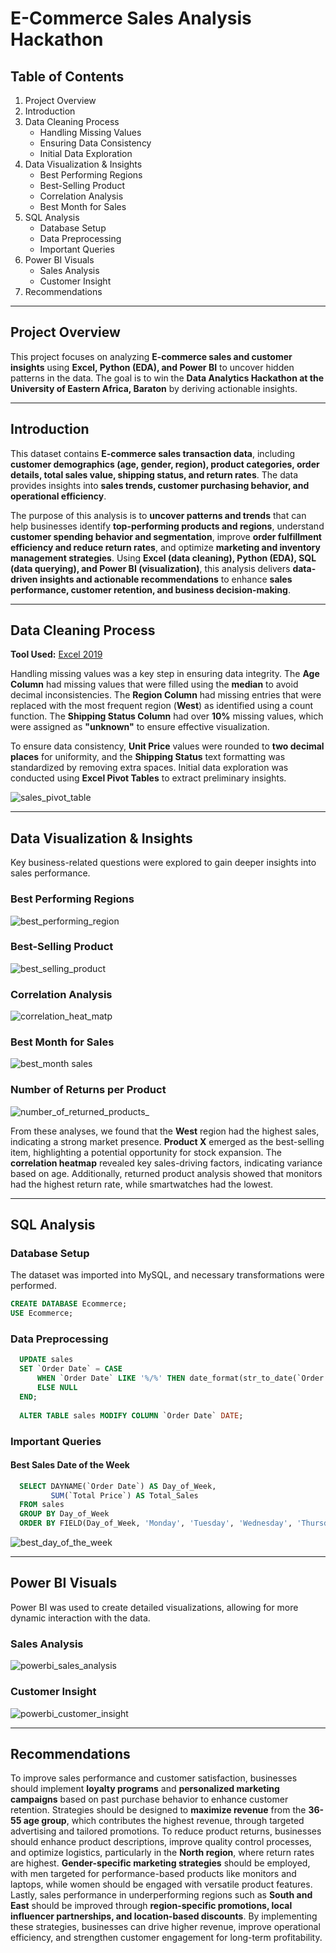 # E-Commerce Sales Analysis Hackathon

## Table of Contents  
1. Project Overview  
2. Introduction  
3. Data Cleaning Process  
   - Handling Missing Values  
   - Ensuring Data Consistency  
   - Initial Data Exploration  
4. Data Visualization & Insights  
   - Best Performing Regions  
   - Best-Selling Product  
   - Correlation Analysis  
   - Best Month for Sales  
5. SQL Analysis  
   - Database Setup  
   - Data Preprocessing  
   - Important Queries  
6. Power BI Visuals  
   - Sales Analysis  
   - Customer Insight  
7. Recommendations  

---

## Project Overview  
This project focuses on analyzing **E-commerce sales and customer insights** using **Excel, Python (EDA), and Power BI** to uncover hidden patterns in the data. The goal is to win the **Data Analytics Hackathon at the University of Eastern Africa, Baraton** by deriving actionable insights.

---

## Introduction  
This dataset contains **E-commerce sales transaction data**, including **customer demographics (age, gender, region), product categories, order details, total sales value, shipping status, and return rates**. The data provides insights into **sales trends, customer purchasing behavior, and operational efficiency**. 

The purpose of this analysis is to **uncover patterns and trends** that can help businesses identify **top-performing products and regions**, understand **customer spending behavior and segmentation**, improve **order fulfillment efficiency and reduce return rates**, and optimize **marketing and inventory management strategies**. Using **Excel (data cleaning), Python (EDA), SQL (data querying), and Power BI (visualization)**, this analysis delivers **data-driven insights and actionable recommendations** to enhance **sales performance, customer retention, and business decision-making**.  

---

## Data Cleaning Process  
**Tool Used:** [Excel 2019](www.microsoft.com/office/2019)  

Handling missing values was a key step in ensuring data integrity. The **Age Column** had missing values that were filled using the **median** to avoid decimal inconsistencies. The **Region Column** had missing entries that were replaced with the most frequent region (**West**) as identified using a count function. The **Shipping Status Column** had over **10%** missing values, which were assigned as **"unknown"** to ensure effective visualization. 

To ensure data consistency, **Unit Price** values were rounded to **two decimal places** for uniformity, and the **Shipping Status** text formatting was standardized by removing extra spaces. Initial data exploration was conducted using **Excel Pivot Tables** to extract preliminary insights.  

![sales_pivot_table](https://github.com/user-attachments/assets/33e80657-910d-487e-a740-18276830625d)  

---

## Data Visualization & Insights  
Key business-related questions were explored to gain deeper insights into sales performance. 

### Best Performing Regions  
![best_performing_region](https://github.com/user-attachments/assets/f377874f-ee9f-4275-9636-b9687f271369)  

### Best-Selling Product  
![best_selling_product](https://github.com/user-attachments/assets/c587c895-051b-4deb-a93c-fc796689c783)  

### Correlation Analysis  
![correlation_heat_matp](https://github.com/user-attachments/assets/b5776b69-d762-4da0-9217-68934dea1ad2)  

### Best Month for Sales  
![best_month sales](https://github.com/user-attachments/assets/234207aa-053d-458f-bc1c-b917503d8c3c)  

### Number of Returns per Product  
![number_of_returned_products_](https://github.com/user-attachments/assets/f17eb7ea-9381-4013-a559-7834950c012e)  

From these analyses, we found that the **West** region had the highest sales, indicating a strong market presence. **Product X** emerged as the best-selling item, highlighting a potential opportunity for stock expansion. The **correlation heatmap** revealed key sales-driving factors, indicating variance based on age. Additionally, returned product analysis showed that monitors had the highest return rate, while smartwatches had the lowest.  

---

## SQL Analysis  

### Database Setup  
The dataset was imported into MySQL, and necessary transformations were performed.  
```sql
CREATE DATABASE Ecommerce;
USE Ecommerce;
```

### Data Preprocessing  
```sql
  UPDATE sales
  SET `Order Date` = CASE  
      WHEN `Order Date` LIKE '%/%' THEN date_format(str_to_date(`Order Date`, '%m/%d/%Y'), '%Y/%m/%d')  
      ELSE NULL  
  END;
  
  ALTER TABLE sales MODIFY COLUMN `Order Date` DATE;
```

### Important Queries  
#### Best Sales Date of the Week  
```sql
  SELECT DAYNAME(`Order Date`) AS Day_of_Week,  
         SUM(`Total Price`) AS Total_Sales  
  FROM sales  
  GROUP BY Day_of_Week  
  ORDER BY FIELD(Day_of_Week, 'Monday', 'Tuesday', 'Wednesday', 'Thursday', 'Friday', 'Saturday', 'Sunday');
```
![best_day_of_the_week](https://github.com/user-attachments/assets/7cef02e1-1b5d-4477-bc99-c2e23223fa13)  

---

## Power BI Visuals  
Power BI was used to create detailed visualizations, allowing for more dynamic interaction with the data. 

### Sales Analysis  
![powerbi_sales_analysis](https://github.com/user-attachments/assets/8d5f912b-37a5-4b8f-a112-bc4f412d3fd6)  

### Customer Insight  
![powerbi_customer_insight](https://github.com/user-attachments/assets/2c6efb87-3c5b-47dc-9b4c-ff19f88d47f1)  

---

## Recommendations  
To improve sales performance and customer satisfaction, businesses should implement **loyalty programs** and **personalized marketing campaigns** based on past purchase behavior to enhance customer retention. Strategies should be designed to **maximize revenue** from the **36-55 age group**, which contributes the highest revenue, through targeted advertising and tailored promotions. To reduce product returns, businesses should enhance product descriptions, improve quality control processes, and optimize logistics, particularly in the **North region**, where return rates are highest. **Gender-specific marketing strategies** should be employed, with men targeted for performance-based products like monitors and laptops, while women should be engaged with versatile product features. Lastly, sales performance in underperforming regions such as **South and East** should be improved through **region-specific promotions, local influencer partnerships, and location-based discounts**. By implementing these strategies, businesses can drive higher revenue, improve operational efficiency, and strengthen customer engagement for long-term profitability.

